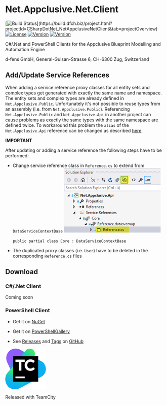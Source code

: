 # Net.Appclusive.Net.Client
[![Build Status](https://build.dfch.biz/app/rest/builds/buildType:(id:CSharpDotNet_NetAppclusiveNetClient_Build)/statusIcon)](https://build.dfch.biz/project.html?projectId=CSharpDotNet_NetAppclusiveNetClient&tab=projectOverview)
[![License](https://img.shields.io/badge/license-Apache%20License%202.0-blue.svg)](https://github.com/Appclusive/Net.Appclusive.Net.Client/blob/master/LICENSE)
[![Version](https://img.shields.io/nuget/v/Net.Appclusive.Net.Client.svg)](https://www.nuget.org/packages/Net.Appclusive.Net.Client/)
[![Version](https://img.shields.io/nuget/v/Net.Appclusive.PS.Client.svg)](https://www.nuget.org/packages/Net.Appclusive.PS.Client/)

C#/.Net and PowerShell Clients for the Appclusive Blueprint Modelling and Automation Engine

d-fens GmbH, General-Guisan-Strasse 6, CH-6300 Zug, Switzerland

## Add/Update Service References

When adding a service reference proxy classes for all entity sets and complex types get generated with exactly the same name and namespace. The entity sets and complex types are already defined in `Net.Appclusive.Public`. Unfortunately it's not possible to reuse types from an assembly (i.e. from `Net.Appclusive.Public`). Referencing `Net.Appclusive.Public` and `Net.Appclusive.Api` in another project can cause problems as exactly the same types with the same namespace are defined twice. To workaround this problem the `alias` of the `Net.Appclusive.Api` reference can be changed as described [here](http://stackoverflow.com/questions/9194495/type-exists-in-2-assemblies/32038867#32038867).

**IMPORTANT**

After updating or adding a service reference the following steps have to be performed:

* Change service reference class in `Reference.cs` to extend from `DataServiceContextBase`
  ![Screenshot](https://github.com/Appclusive/Net.Appclusive.Net.Client/blob/develop/VS2015-screenshot.png)
  
  `public partial class Core : DataServiceContextBase`

* The duplicated proxy classes (i.e. `User`) have to be deleted in the corresponding `Reference.cs` files

## Download

### C#/.Net Client

Coming soon

### PowerShell Client

* Get it on [NuGet](https://www.nuget.org/packages/Net.Appclusive.PS.Client/)

* Get it on [PowerShellGallery](https://www.powershellgallery.com/packages/Net.Appclusive.PS.Client)

* See [Releases](https://github.com/Appclusive/Net.Appclusive.Net.Client/releases) and [Tags](https://github.com/Appclusive/Net.Appclusive.Net.Client/tags) on [GitHub](https://github.com/Appclusive/Net.Appclusive.Net.Client)


[![TeamCity Logo](https://github.com/Appclusive/Net.Appclusive.Net.Client/blob/master/TeamCity.png)](https://www.jetbrains.com/teamcity/)

Released with TeamCity
